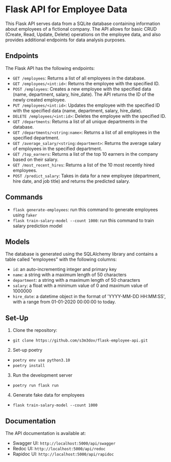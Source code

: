 # Flask API for Employee Data
This Flask API serves data from a SQLite database containing information about employees of a fictional company. The API allows for basic CRUD (Create, Read, Update, Delete) operations on the employee data, and also provides additional endpoints for data analysis purposes.

## Endpoints
The Flask API has the following endpoints:
- `GET /employees`: Returns a list of all employees in the database.
- `GET /employees/<int:id>`: Returns the employee with the specified ID.
- `POST /employees`: Creates a new employee with the specified data (name, department, salary, hire_date). The API returns the ID of the newly created employee.
- `PUT /employees/<int:id>`: Updates the employee with the specified ID with the specified data (name, department, salary, hire_date).
- `DELETE /employees/<int:id>`: Deletes the employee with the specified ID.
- `GET /departments`: Returns a list of all unique departments in the database.
- `GET /departments/<string:name>`: Returns a list of all employees in the specified department.
- `GET /average_salary/<string:department>`: Returns the average salary of employees in the specified department.
- `GET /top_earners`: Returns a list of the top 10 earners in the company based on their salary.
- `GET /most_recent_hires`: Returns a list of the 10 most recently hired employees.
- `POST /predict_salary`: Takes in data for a new employee (department, hire date, and job title) and returns the predicted salary.

## Commands
- `flask generate-employees`: run this command to generate employees using `faker`
- `flask train-salary-model --count 1000`: run this command to train salary prediction model

## Models
The database is generated using the SQLAlchemy library and contains a table called "employees" with the following columns:
- `id`: an auto-incrementing integer and primary key
- `name`: a string with a maximum length of 50 characters
- `department`: a string with a maximum length of 50 characters
- `salary`: a float with a minimum value of 0 and maximum value of 1000000
- `hire_date`: a datetime object in the format of 'YYYY-MM-DD HH:MM:SS', with a range from 01-01-2020 00:00:00 to today. 

## Set-Up
1. Clone the repository:
- ```git clone https://github.com/s3m3dov/flask-employee-api.git```

2. Set-up poetry
- ```poetry env use python3.10```
- ```poetry install```

3. Run the development server
- ```poetry run flask run```

4. Generate fake data for employees
- ```flask train-salary-model --count 1000```

## Documentation
The API documentation is available at:
- Swagger UI: `http://localhost:5000/api/swagger`
- Redoc UI: `http://localhost:5000/api/redoc`
- Rapidoc UI: `http://localhost:5000/api/rapidoc`
